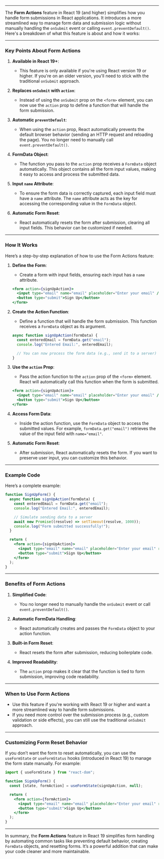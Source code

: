 		
---
The **Form Actions** feature in React 19 (and higher) simplifies how you handle form submissions in React applications. It introduces a more streamlined way to manage form data and submission logic without manually handling the `onSubmit` event or calling `event.preventDefault()`. Here's a breakdown of what this feature is about and how it works:

---

### **Key Points About Form Actions**

1. **Available in React 19+**:
   - This feature is only available if you're using React version 19 or higher. If you're on an older version, you'll need to stick with the traditional `onSubmit` approach.

2. **Replaces `onSubmit` with `action`**:
   - Instead of using the `onSubmit` prop on the `<form>` element, you can now use the `action` prop to define a function that will handle the form submission.

3. **Automatic `preventDefault`**:
   - When using the `action` prop, React automatically prevents the default browser behavior (sending an HTTP request and reloading the page). You no longer need to manually call `event.preventDefault()`.

4. **FormData Object**:
   - The function you pass to the `action` prop receives a `FormData` object automatically. This object contains all the form input values, making it easy to access and process the submitted data.

5. **Input `name` Attribute**:
   - To ensure the form data is correctly captured, each input field must have a `name` attribute. The `name` attribute acts as the key for accessing the corresponding value in the `FormData` object.

6. **Automatic Form Reset**:
   - React automatically resets the form after submission, clearing all input fields. This behavior can be customized if needed.

---

### **How It Works**

Here’s a step-by-step explanation of how to use the Form Actions feature:

1. **Define the Form**:
   - Create a form with input fields, ensuring each input has a `name` attribute.

   ```jsx
   <form action={signUpAction}>
     <input type="email" name="email" placeholder="Enter your email" />
     <button type="submit">Sign Up</button>
   </form>
   ```

2. **Create the Action Function**:
   - Define a function that will handle the form submission. This function receives a `FormData` object as its argument.

   ```javascript
   async function signUpAction(formData) {
     const enteredEmail = formData.get("email");
     console.log("Entered Email:", enteredEmail);

     // You can now process the form data (e.g., send it to a server)
   }
   ```

3. **Use the `action` Prop**:
   - Pass the action function to the `action` prop of the `<form>` element. React will automatically call this function when the form is submitted.

   ```jsx
   <form action={signUpAction}>
     <input type="email" name="email" placeholder="Enter your email" />
     <button type="submit">Sign Up</button>
   </form>
   ```

4. **Access Form Data**:
   - Inside the action function, use the `FormData` object to access the submitted values. For example, `formData.get("email")` retrieves the value of the input field with `name="email"`.

5. **Automatic Form Reset**:
   - After submission, React automatically resets the form. If you want to preserve user input, you can customize this behavior.

---

### **Example Code**

Here’s a complete example:

```jsx
function SignUpForm() {
  async function signUpAction(formData) {
    const enteredEmail = formData.get("email");
    console.log("Entered Email:", enteredEmail);

    // Simulate sending data to a server
    await new Promise((resolve) => setTimeout(resolve, 1000));
    console.log("Form submitted successfully!");
  }

  return (
    <form action={signUpAction}>
      <input type="email" name="email" placeholder="Enter your email" required />
      <button type="submit">Sign Up</button>
    </form>
  );
}
```

---

### **Benefits of Form Actions**

1. **Simplified Code**:
   - You no longer need to manually handle the `onSubmit` event or call `event.preventDefault()`.

2. **Automatic FormData Handling**:
   - React automatically creates and passes the `FormData` object to your action function.

3. **Built-in Form Reset**:
   - React resets the form after submission, reducing boilerplate code.

4. **Improved Readability**:
   - The `action` prop makes it clear that the function is tied to form submission, improving code readability.

---

### **When to Use Form Actions**

- Use this feature if you're working with React 19 or higher and want a more streamlined way to handle form submissions.
- If you need more control over the submission process (e.g., custom validation or side effects), you can still use the traditional `onSubmit` approach.

---

### **Customizing Form Reset Behavior**

If you don’t want the form to reset automatically, you can use the `useFormState` or `useFormStatus` hooks (introduced in React 19) to manage the form state manually. For example:

```jsx
import { useFormState } from "react-dom";

function SignUpForm() {
  const [state, formAction] = useFormState(signUpAction, null);

  return (
    <form action={formAction}>
      <input type="email" name="email" placeholder="Enter your email" required />
      <button type="submit">Sign Up</button>
    </form>
  );
}
```

---

In summary, the **Form Actions** feature in React 19 simplifies form handling by automating common tasks like preventing default behavior, creating `FormData` objects, and resetting forms. It’s a powerful addition that can make your code cleaner and more maintainable.
